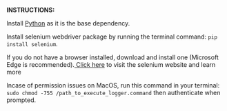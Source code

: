 <b>INSTRUCTIONS:</b>

<p> Install <a href='https://www.python.org/downloads/'>Python</a> as it is the base dependency. </p>

Install selenium webdriver package by running the terminal command: `pip install selenium`.

<p> If you do not have a browser installed, download and install one (Microsoft Edge is recommended).<a href='https://www.selenium.dev/documentation/webdriver/getting_started/install_drivers/'> Click here</a> to visit the selenium website and learn more </p>

Incase of permission issues on MacOS, run this command in your terminal: `sudo chmod -755 /path_to_execute_logger.command` then authenticate when prompted.
